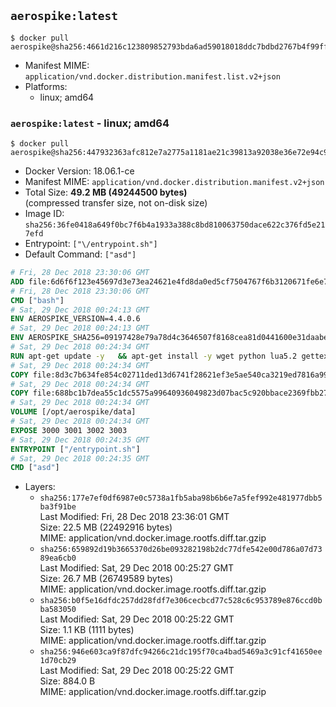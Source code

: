 ## `aerospike:latest`

```console
$ docker pull aerospike@sha256:4661d216c123809852793bda6ad59018018ddc7bdbd2767b4f99ff265ad3fa89
```

-	Manifest MIME: `application/vnd.docker.distribution.manifest.list.v2+json`
-	Platforms:
	-	linux; amd64

### `aerospike:latest` - linux; amd64

```console
$ docker pull aerospike@sha256:447932363afc812e7a2775a1181ae21c39813a92038e36e72e94c9af2151a26a
```

-	Docker Version: 18.06.1-ce
-	Manifest MIME: `application/vnd.docker.distribution.manifest.v2+json`
-	Total Size: **49.2 MB (49244500 bytes)**  
	(compressed transfer size, not on-disk size)
-	Image ID: `sha256:36fe0418a649f0bc7f6b4a1933a388c8bd810063750dace622c376fd5e217efd`
-	Entrypoint: `["\/entrypoint.sh"]`
-	Default Command: `["asd"]`

```dockerfile
# Fri, 28 Dec 2018 23:30:06 GMT
ADD file:6d6f6f123e45697d3e73ea24621e4fd8da0ed5cf7504767f6b3120671fe6e7d1 in / 
# Fri, 28 Dec 2018 23:30:06 GMT
CMD ["bash"]
# Sat, 29 Dec 2018 00:24:13 GMT
ENV AEROSPIKE_VERSION=4.4.0.6
# Sat, 29 Dec 2018 00:24:13 GMT
ENV AEROSPIKE_SHA256=09197428e79a78d4c3646507f8168cea81d0441600e31daabe085ba9f789a1a7
# Sat, 29 Dec 2018 00:24:34 GMT
RUN apt-get update -y   && apt-get install -y wget python lua5.2 gettext-base   && wget "https://www.aerospike.com/artifacts/aerospike-server-community/${AEROSPIKE_VERSION}/aerospike-server-community-${AEROSPIKE_VERSION}-debian9.tgz" -O aerospike-server.tgz   && echo "$AEROSPIKE_SHA256 *aerospike-server.tgz" | sha256sum -c -   && mkdir aerospike   && tar xzf aerospike-server.tgz --strip-components=1 -C aerospike   && dpkg -i aerospike/aerospike-server-*.deb   && dpkg -i aerospike/aerospike-tools-*.deb   && mkdir -p /var/log/aerospike/   && mkdir -p /var/run/aerospike/   && rm -rf aerospike-server.tgz aerospike /var/lib/apt/lists/*   && rm -rf /opt/aerospike/lib/java   && dpkg -r wget ca-certificates openssl xz-utils  && dpkg --purge wget ca-certificates openssl xz-utils  && apt-get purge -y   && apt autoremove -y
# Sat, 29 Dec 2018 00:24:34 GMT
COPY file:8d3c7b634fe854c02711ded13d6741f28621ef3e5ae540ca3219ed7816a992ab in /etc/aerospike/aerospike.template.conf 
# Sat, 29 Dec 2018 00:24:34 GMT
COPY file:688bc1b7dea55c1dc5575a99640936049823d07bac5c920bbace2369fbb27428 in /entrypoint.sh 
# Sat, 29 Dec 2018 00:24:34 GMT
VOLUME [/opt/aerospike/data]
# Sat, 29 Dec 2018 00:24:34 GMT
EXPOSE 3000 3001 3002 3003
# Sat, 29 Dec 2018 00:24:35 GMT
ENTRYPOINT ["/entrypoint.sh"]
# Sat, 29 Dec 2018 00:24:35 GMT
CMD ["asd"]
```

-	Layers:
	-	`sha256:177e7ef0df6987e0c5738a1fb5aba98b6b6e7a5fef992e481977dbb5ba3f91be`  
		Last Modified: Fri, 28 Dec 2018 23:36:01 GMT  
		Size: 22.5 MB (22492916 bytes)  
		MIME: application/vnd.docker.image.rootfs.diff.tar.gzip
	-	`sha256:659892d19b3665370d26be093282198b2dc77dfe542e00d786a07d7389ea6cb0`  
		Last Modified: Sat, 29 Dec 2018 00:25:27 GMT  
		Size: 26.7 MB (26749589 bytes)  
		MIME: application/vnd.docker.image.rootfs.diff.tar.gzip
	-	`sha256:b0f5e16dfdc257dd28fdf7e306cecbcd77c528c6c953789e876ccd0bba583050`  
		Last Modified: Sat, 29 Dec 2018 00:25:22 GMT  
		Size: 1.1 KB (1111 bytes)  
		MIME: application/vnd.docker.image.rootfs.diff.tar.gzip
	-	`sha256:946e603ca9f87dfc94266c21dc195f70ca4bad5469a3c91cf41650ee1d70cb29`  
		Last Modified: Sat, 29 Dec 2018 00:25:22 GMT  
		Size: 884.0 B  
		MIME: application/vnd.docker.image.rootfs.diff.tar.gzip
